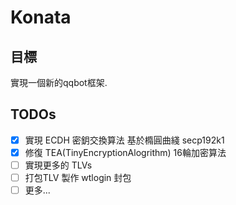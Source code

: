 # Konata

## 目標
 實現一個新的qqbot框架.

## TODOs
 - [x] 實現 ECDH 密鈅交換算法 基於橢圓曲綫 secp192k1
 - [x] 修復 TEA(TinyEncryptionAlogrithm) 16輪加密算法
 - [ ] 實現更多的 TLVs
 - [ ] 打包TLV 製作 wtlogin 封包
 - [ ] 更多...
